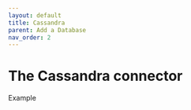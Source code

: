 ```yaml
---
layout: default
title: Cassandra
parent: Add a Database
nav_order: 2
---
```


# The Cassandra connector

Example